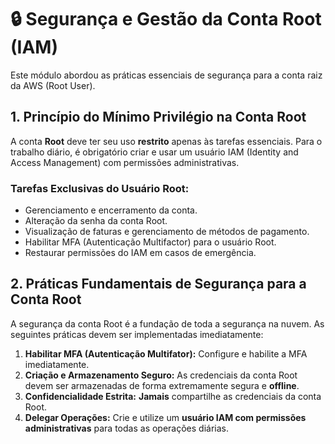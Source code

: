 # 🔒 Segurança e Gestão da Conta Root (IAM)

Este módulo abordou as práticas essenciais de segurança para a conta raiz da AWS (Root User).

## 1. Princípio do Mínimo Privilégio na Conta Root

A conta **Root** deve ter seu uso **restrito** apenas às tarefas essenciais. Para o trabalho diário, é obrigatório criar e usar um usuário IAM (Identity and Access Management) com permissões administrativas.

### Tarefas Exclusivas do Usuário Root:

* Gerenciamento e encerramento da conta.
* Alteração da senha da conta Root.
* Visualização de faturas e gerenciamento de métodos de pagamento.
* Habilitar MFA (Autenticação Multifactor) para o usuário Root.
* Restaurar permissões do IAM em casos de emergência.

## 2. Práticas Fundamentais de Segurança para a Conta Root

A segurança da conta Root é a fundação de toda a segurança na nuvem. As seguintes práticas devem ser implementadas imediatamente:

1.  **Habilitar MFA (Autenticação Multifator):** Configure e habilite a MFA imediatamente.
2.  **Criação e Armazenamento Seguro:** As credenciais da conta Root devem ser armazenadas de forma extremamente segura e **offline**.
3.  **Confidencialidade Estrita:** **Jamais** compartilhe as credenciais da conta Root.
4.  **Delegar Operações:** Crie e utilize um **usuário IAM com permissões administrativas** para todas as operações diárias.

